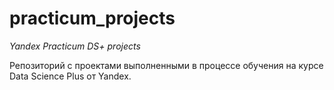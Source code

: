 # practicum_projects
*Yandex Practicum DS+ projects*

Репозиторий с проектами выполненными в процессе обучения на курсе Data Science Plus от Yandex.
